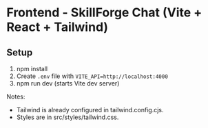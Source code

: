 # Frontend - SkillForge Chat (Vite + React + Tailwind)

## Setup
1. npm install
2. Create `.env` file with `VITE_API=http://localhost:4000`
3. npm run dev (starts Vite dev server)

Notes:
- Tailwind is already configured in tailwind.config.cjs.
- Styles are in src/styles/tailwind.css.
